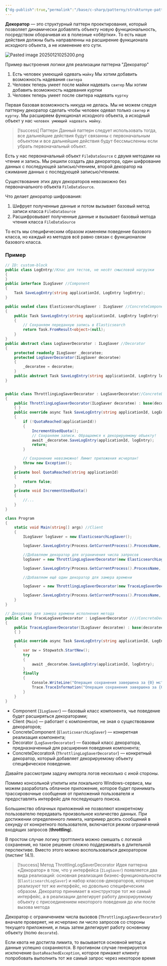 ```yaml
---
{"dg-publish":true,"permalink":"/base/c-sharp/patterny/strukturnye-patterny/dekorator-decorator/"}
---
```


**Декоратор** — это структурный паттерн проектирования, который позволяет динамически добавлять объекту новую функциональность, посредством оборачивая их в полезные «обёртки». То есть наше действия должны быть направленны на расширение функционала исходного объекта, а не изменение его сути.

![Pasted image 20250121025200.png](/img/user/Files/Image/Pasted%20image%2020250121025200.png)

Пример выстроения логики для реализации паттерна "Декоратор"
1. Есть человек умеющий одевать `майку`
Мы хотим добавить возможность надевания `свитера`
2. Человек теперь умеет после майки надевать `свитер`
Мы хотим добавить возможность надевания куртки
3. Человек теперь умеет после свитера надевать `куртку`

Первая базовая возможность никуда не делась. Мы не можем следуя паттерну декоратор сделать чтобы человек одевал только `свитер` и `куртку`. Мы расширяем функционал исходного объекта, а исходный объект у нас `человек умеющий надевать майку`.

> [!success]  Паттерн
> Данный паттерн следует использовать тогда, все дальнейшие действия будут связанны с первоначальным объектом и все дальнейшие действия будут бессмысленны если убрать первоначальный объект.

Есть у нас первоначальный объект `FileDataSource` с двумя методами на чтение и запись. Мы решили создать два декоратора, один шифрование данных с последующей записью/чтением, второй декоратор на сжимание данных с последующей записью/чтением.

Существование этих двух декораторов невозможно без первоначального объекта `FileDataSource`. 

Что делает декоратор шифрования:
1. Шифрует полученные данные и потом вызывает базовый метод записи класса `FileDataSource`
2. Расшифровывает полученные данные и вызывает базовый метода чтения класса `FileDataSource`

То есть мы специфическим образом изменяем поведение базового класса, но каждый из методов всё равно связан с функционалом базового класса.




### Пример

```cs
// ID: custom-block
public class LogEntry//Клас для тестов, не несёт смысловой нагрузки
{
}
public interface ILogSaver //Component
{
	Task SaveLogEntry(string applicationId, LogEntry logEntry);
}

public sealed class ElasticsearchLogSaver : ILogSaver //ConcreteComponent
{
	public Task SaveLogEntry(string applicationId, LogEntry logEntry)
	{
		// Сохраняем переданную запись в Elasticsearch
		return Task.FromResult<object>(null);
	}
}
public abstract class LogSaverDecorator : ILogSaver //Decorator 
{
	protected readonly ILogSaver _decoratee;
	protected LogSaverDecorator(ILogSaver decoratee)
	{
		_decoratee = decoratee;
	}
	public abstract Task SaveLogEntry(string applicationId, LogEntry logEntry);
}


public class ThrottlingLogSaverDecorator : LogSaverDecorator//ConcreteDecoratorA
{
	public ThrottlingLogSaverDecorator(ILogSaver decoratee) : base(decoratee)
	{ }
	public override async Task SaveLogEntry(string applicationId, LogEntry logEntry)
	{
		if (!QuotaReached(applicationId))
		{
			IncrementUsedQuota();
			// Сохраняем записи. Обращаемся к декорируемому объекту!
			await _decoratee.SaveLogEntry(applicationId, logEntry);
			return;
		}

		// Сохранение невозможно! Лимит приложения исчерпан!
		throw new Exception();
	}
	private bool QuotaReached(string applicationId)
	{
		return false;
	}
	private void IncrementUsedQuota()
	{
		//...
	}
}

class Program
{
	static void Main(string[] args) //Client
	{
		ILogSaver logSaver = new ElasticsearchLogSaver();

		logSaver.SaveLogEntry(Process.GetCurrentProcess().ProcessName, new LogEntry());

		//Добавляем декоратор для ограничения числа запросов
		logSaver = new ThrottlingLogSaverDecorator(new ElasticsearchLogSaver());

		logSaver.SaveLogEntry(Process.GetCurrentProcess().ProcessName, new LogEntry());

		//Добавляем ещё один декоратор для замера времени

		logSaver = new ThrottlingLogSaverDecorator(new TraceLogSaverDecorator(new ElasticsearchLogSaver()));

		logSaver.SaveLogEntry(Process.GetCurrentProcess().ProcessName, new LogEntry());
	}
}

// Декоратор для замера времени исполнения метода
public class TraceLogSaverDecorator : LogSaverDecorator ////ConcreteDecoratorB
{
	public TraceLogSaverDecorator(ILogSaver decoratee) : base(decoratee)
	{ }

	public override async Task SaveLogEntry(string applicationId, LogEntry logEntry)
	{
		var sw = Stopwatch.StartNew();
		try
		{
			await _decoratee.SaveLogEntry(applicationId, logEntry);
		}
		finally
		{
			Console.WriteLine("Операция сохранения завершена за {0} мс",  sw.ElapsedMilliseconds);
			Trace.TraceInformation("Операция сохранения завершена за {0} мс", sw.ElapsedMilliseconds);
		}
	}
}

```


- Component (`ILogSaver`) — базовый класс компонента, чье поведение будет расширяться декораторами; 
- Client (`Main`) — работает с компонентом, не зная о существовании декораторов; 
- ConcreteComponent (`ElasticsearchLogSaver`) — конкретная реализация компонента; 
- Decorator (`LogSaverDecorator`) — базовый класс декоратора, предназначенный для расширения поведения компонента; 
- ConcreteDecoratorA (`ThrottlingLogSaverDecorator`) — конкретный декоратор, который добавляет декорируемому объекту специфическое поведение.



Давайте рассмотрим задачу импорта логов несколько с иной стороны. 

Помимо консольной утилиты или локального Windows-сервиса, мы можем разработать облачное приложение, которое будет принимать трассировочные сообщения от приложений пользователя и предоставлять интерфейс для последующего поиска. 

Большинство облачных приложений не позволяют конкретному пользователю передавать произвольное количество данных. При достижении определенного лимита, например десять сообщений в секунду от конкретного пользователя, включается режим ограничений входящих запросов (**throttling**). 

В простом случае логику троттлинга можно смешать с логикой сохранения, но такое решение сложно поддерживать в длительной перспективе. Вместо этого можно воспользоваться декоратором (листинг 14.1).

> [!success] Метод ThrottlingLogSaverDecorator
> Идея паттерна «Декоратор» в том, что у интерфейса (`ILogSaver`) появляется два вида реализаций: основная реализация бизнес-функциональности (`ElasticsearchLogSaver`) и набор классов-декораторов, которые реализуют тот же интерфейс, но довольно специфическим образом. Декоратор принимает в конструкторе тот же самый интерфейс, а в реализации делегирует работу декорируемому объекту с присоединением некоторого поведения до или после вызова метода 

Декоратор с ограничением числа вызовов (`ThrottlingLogSaverDecorator`) вначале проверяет, не исчерпано ли число запросов со стороны текущего приложения, и лишь затем делегирует работу основному объекту (полю `decorate`). 

Если квота не достигла лимита, то вызывается основной метод и данные успешно сохраняются. В противном случае генерируется исключение `QuotaReachedException`, которое прикажет клиенту попробовать выполнить тот же самый запрос через некоторое время